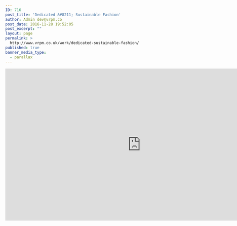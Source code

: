 ```yaml
---
ID: 716
post_title: 'Dedicated &#8211; Sustainable Fashion'
author: Admin dev@vrpm.co
post_date: 2016-11-28 19:52:05
post_excerpt: ""
layout: page
permalink: >
  http://www.vrpm.co.uk/work/dedicated-sustainable-fashion/
published: true
banner_media_type:
  - parallax
---
```

<iframe src="https://my.matterport.com/show/?m=k8waZzKWdq8" width="853" height="480" frameborder="0" allowfullscreen="allowfullscreen"></iframe>